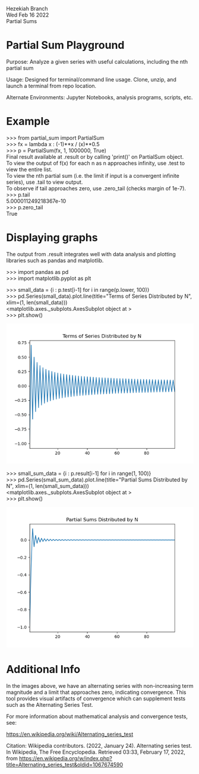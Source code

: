 Hezekiah Branch <br/>
Wed Feb 16 2022 <br/>
Partial Sums

# Partial Sum Playground
Purpose: Analyze a given series with useful calculations, including the nth partial sum

Usage: Designed for terminal/command line usage. Clone, unzip, and launch a terminal from repo location.

Alternate Environments: Jupyter Notebooks, analysis programs, scripts, etc.

# Example
\>>> from partial_sum import PartialSum <br/>
\>>> fx = lambda x : (-1)**x / (x)**0.5 <br/>
\>>> p = PartialSum(fx, 1, 1000000, True) <br/>
Final result available at .result or by calling 'print()' on PartialSum object. <br/>
To view the output of f(x) for each n as n approaches infinity, use .test to view the entire list. <br/>
To view the nth partial sum (i.e. the limit if input is a convergent infinite series), use .tail to view output. <br/>
To observe if tail approaches zero, use .zero_tail (checks margin of 1e-7). <br/>
\>>> p.tail <br/>
5.000011249218367e-10 <br/>
\>>> p.zero_tail <br/>
True <br/>

# Displaying graphs

The output from .result integrates well with data analysis and plotting libraries such as pandas and matplotlib. 

\>>> import pandas as pd <br/>
\>>> import matplotlib.pyplot as plt <br/>

\>>> small_data = {i : p.test[i-1] for i in range(p.lower, 100)} <br/>
\>>> pd.Series(small_data).plot.line(title="Terms of Series Distributed by N", xlim=(1, len(small_data))) <br/>
<matplotlib.axes._subplots.AxesSubplot object at > <br/>
\>>> plt.show() <br/>

![Sample visualization of series terms](https://github.com/hezbranch/DemoImages/blob/main/Figure_1.png)

\>>> small_sum_data = {i : p.result[i-1] for i in range(1, 100)} <br/>
\>>> pd.Series(small_sum_data).plot.line(title="Partial Sums Distributed by N", xlim=(1, len(small_sum_data))) <br/>
<matplotlib.axes._subplots.AxesSubplot object at > <br/>
\>>> plt.show() <br/>

![Sample visualization of partial sums as n approaches infinity](https://github.com/hezbranch/DemoImages/blob/main/Figure_2.png)

# Additional Info
In the images above, we have an alternating series with non-increasing term magnitude and a limit that approaches zero, indicating convergence. This tool provides visual artifacts of convergence which can supplement tests such as the Alternating Series Test.

For more information about mathematical analysis and convergence tests, see:

https://en.wikipedia.org/wiki/Alternating_series_test

Citation: Wikipedia contributors. (2022, January 24). Alternating series test. In Wikipedia, The Free Encyclopedia. Retrieved 03:33, February 17, 2022, from https://en.wikipedia.org/w/index.php?title=Alternating_series_test&oldid=1067674590


